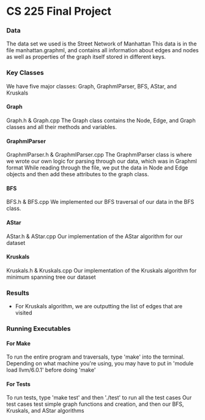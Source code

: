 # CS 225 Final Project

### Data
The data set we used is the Street Network of Manhattan
This data is in the file manhattan.graphml, and contains all information about edges and nodes as well as properties of the graph itself stored in different keys. 

### Key Classes
We have five major classes: Graph, GraphmlParser, BFS, AStar, and Kruskals
#### Graph
Graph.h & Graph.cpp
The Graph class contains the Node, Edge, and Graph classes and all their methods and variables. 

#### GraphmlParser
GraphmlParser.h & GraphmlParser.cpp
The GraphmlParser class is where we wrote our own logic for parsing through our data, which was in Graphml format
While reading through the file, we put the data in Node and Edge objects and then add these attributes to the graph class. 

#### BFS
BFS.h & BFS.cpp
We implemented our BFS traversal of our data in the BFS class. 

#### AStar
AStar.h & AStar.cpp
Our implementation of the AStar algorithm for our dataset

#### Kruskals
Kruskals.h & Kruskals.cpp
Our implementation of the Kruskals algorithm for minimum spanning tree our dataset

### Results
- For Kruskals algorithm, we are outputting the list of edges that are visited

### Running Executables
#### For Make
To run the entire program and traversals, type 'make' into the terminal. Depending on what machine you're using, you may have to put in 'module load llvm/6.0.1' before doing 'make'

#### For Tests
To run tests, type 'make test' and then './test' to run all the test cases
Our test cases test simple graph functions and creation, and then our BFS, Kruskals, and AStar algorithms
